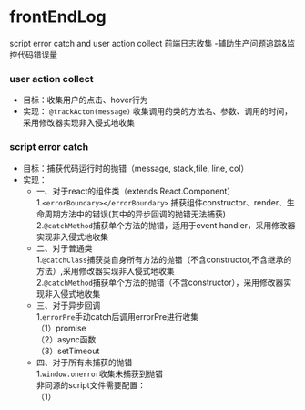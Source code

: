 # frontEndLog
script error catch and user action collect
前端日志收集 -辅助生产问题追踪&监控代码错误量


### user action collect
 - 目标：收集用户的点击、hover行为
 - 实现： `@trackActon(message)` 收集调用的类的方法名、参数、调用的时间，采用修改器实现非入侵式地收集


### script error catch
 - 目标：捕获代码运行时的抛错（message, stack,file, line, col）
 - 实现：
   * 一、对于react的组件类（extends React.Component）  
        1.`<errorBoundary></errorBoundary>` 捕获组件constructor、render、生命周期方法中的错误(其中的异步回调的抛错无法捕获)  
        2.`@catchMethod`捕获单个方法的抛错，适用于event handler，采用修改器实现非入侵式地收集
   * 二、对于普通类  
        1.`@catchClass`捕获类自身所有方法的抛错（不含constructor,不含继承的方法）,采用修改器实现非入侵式地收集  
        2.`@catchMethod`捕获单个方法的抛错（不含constructor），采用修改器实现非入侵式地收集
   * 三、对于异步回调  
        1.`errorPre`手动catch后调用errorPre进行收集  
        （1）promise   
        （2）async函数  
        （3）setTimeout      
   * 四、对于所有未捕获的抛错  
        1.`window.onerror`收集未捕获到抛错  
         非同源的script文件需要配置：  
        （1）<script>标签内增加**crossorigin**属性   
        （2）支持cors的response头**Access-Control-Allow-Origin**  


### start example
```
npm run dev
```

### license
MIT
